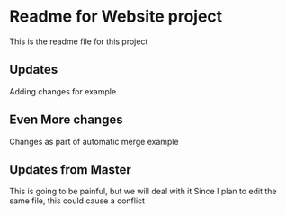 # Readme for Website project

This is the readme file for this project

## Updates

Adding changes for example

## Even More changes

Changes as part of automatic merge example

## Updates from Master

This is going to be painful, but we will deal with it
Since I plan to edit the same file, this could cause a conflict
